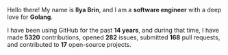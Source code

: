 Hello there! My name is **Ilya Brin**, and I am a **software engineer** with a deep love for **Golang**.

I have been using GitHub for the past **14 years**, and during that time, I have made **5320** contributions, opened **282** issues, submitted **168** pull requests, and contributed to **17** open-source projects.
